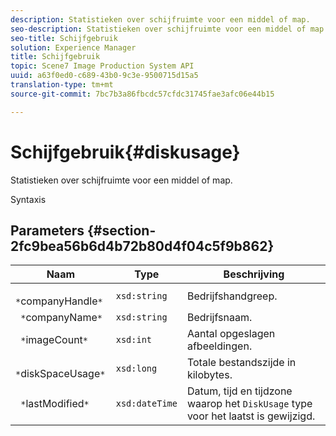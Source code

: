 ```yaml
---
description: Statistieken over schijfruimte voor een middel of map.
seo-description: Statistieken over schijfruimte voor een middel of map.
seo-title: Schijfgebruik
solution: Experience Manager
title: Schijfgebruik
topic: Scene7 Image Production System API
uuid: a63f0ed0-c689-43b0-9c3e-9500715d15a5
translation-type: tm+mt
source-git-commit: 7bc7b3a86fbcdc57cfdc31745fae3afc06e44b15

---
```



# Schijfgebruik{#diskusage}

Statistieken over schijfruimte voor een middel of map.

Syntaxis

## Parameters {#section-2fc9bea56b6d4b72b80d4f04c5f9b862}

| Naam | Type | Beschrijving |
|---|---|---|
| ` *`companyHandle`*` | `xsd:string` | Bedrijfshandgreep. |
| ` *`companyName`*` | `xsd:string` | Bedrijfsnaam. |
| ` *`imageCount`*` | `xsd:int` | Aantal opgeslagen afbeeldingen. |
| ` *`diskSpaceUsage`*` | `xsd:long` | Totale bestandszijde in kilobytes. |
| ` *`lastModified`*` | `xsd:dateTime` | Datum, tijd en tijdzone waarop het `DiskUsage` type voor het laatst is gewijzigd. |

